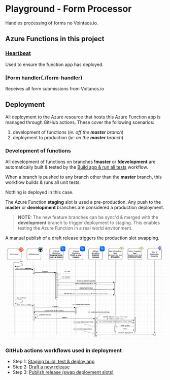 # Playground - Form Processor

Handles processing of forms no Vointaos.io.

## Azure Functions in this project

### [Heartbeat](./heartbeat)

Used to ensure the function app has deployed.

### [Form handler(./form-handler)

Receives all form submissions from Voitanos.io

## Deployment

All deployment to the Azure resource that hosts this Azure Function app is managed through GitHub actions. These cover the following scenarios:

1. development of functions (*ie: off the **master** branch*)
1. deployment to production (*ie: on the **master** branch*)

### Development of functions

All development of functions on branches **!master** or **!development**  are automatically built & tested by the [Build app & run all tests](./.github/workflows/build-test.yml) workflow.

When a branch is pushed to any branch other than the **master** branch, this workflow builds & runs all unit tests.

Nothing is deployed in this case.

The Azure Function **staging** slot is used a pre-production. Any push to the **master** or **development** branches are considered a production deployment.

> **NOTE:**
> The new feature branches can be sync'd & merged with the **development** branch to trigger deployment to staging. This enables testing the Azure Function in a real world environment.

A manual publish of a draft release triggers the production slot swapping.

![](./docs/deployment-workflow.png)

### GitHub actions workflows used in deployment

- Step 1: [Staging build, test & deploy app](./.github/workflows/test-deploy-to-staging.yml)
- Step 2: [Draft a new release](./.github/workflows/draft-release.yml)
- Step 3: [Publish release (swap deployment slots)](./.github/workflows/deploy-release.yml)
